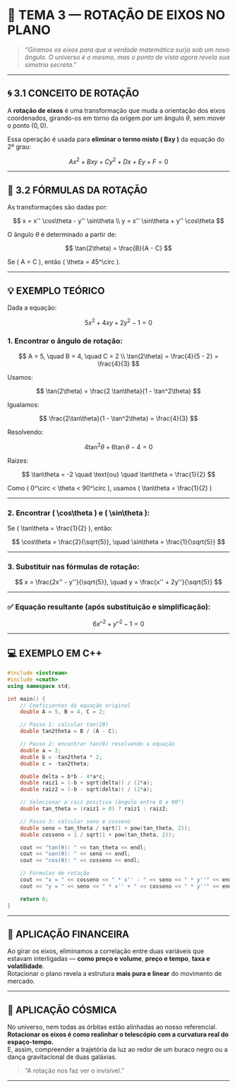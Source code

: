 
# 🌌 TEMA 3 — ROTAÇÃO DE EIXOS NO PLANO

> _“Giramos os eixos para que a verdade matemática surja sob um novo ângulo. O universo é o mesmo, mas o ponto de vista agora revela sua simetria secreta.”_

---

## 🌀 3.1 CONCEITO DE ROTAÇÃO

A **rotação de eixos** é uma transformação que muda a orientação dos eixos coordenados, girando-os em torno da origem por um ângulo $\theta$, sem mover o ponto $(0, 0)$.

Essa operação é usada para **eliminar o termo misto \( Bxy \)** da equação do 2º grau:

$$
Ax^2 + Bxy + Cy^2 + Dx + Ey + F = 0
$$

---

## 🔁 3.2 FÓRMULAS DA ROTAÇÃO

As transformações são dadas por:

$$
x = x'' \cos\theta - y'' \sin\theta \\
y = x'' \sin\theta + y'' \cos\theta
$$

O ângulo $\theta$ é determinado a partir de:

$$
\tan(2\theta) = \frac{B}{A - C}
$$

Se \( A = C \), então \( \theta = 45^\circ \).

---

## 💡 EXEMPLO TEÓRICO

Dada a equação:

$$
5x^2 + 4xy + 2y^2 - 1 = 0
$$

### 1. Encontrar o ângulo de rotação:

$$
A = 5, \quad B = 4, \quad C = 2 \\
\tan(2\theta) = \frac{4}{5 - 2} = \frac{4}{3}
$$

Usamos:

$$
\tan(2\theta) = \frac{2 \tan\theta}{1 - \tan^2\theta}
$$

Igualamos:

$$
\frac{2\tan\theta}{1 - \tan^2\theta} = \frac{4}{3}
$$

Resolvendo:

$$
4\tan^2\theta + 6\tan\theta - 4 = 0
$$

Raízes:

$$
\tan\theta = -2 \quad \text{ou} \quad \tan\theta = \frac{1}{2}
$$

Como \( 0^\circ < \theta < 90^\circ \), usamos \( \tan\theta = \frac{1}{2} \)

---

### 2. Encontrar \( \cos\theta \) e \( \sin\theta \):

Se \( \tan\theta = \frac{1}{2} \), então:

$$
\cos\theta = \frac{2}{\sqrt{5}}, \quad \sin\theta = \frac{1}{\sqrt{5}}
$$

---

### 3. Substituir nas fórmulas de rotação:

$$
x = \frac{2x'' - y''}{\sqrt{5}}, \quad y = \frac{x'' + 2y''}{\sqrt{5}}
$$

---

### ✅ Equação resultante (após substituição e simplificação):

$$
6x''^2 + y''^2 - 1 = 0
$$

---

## 💻 EXEMPLO EM C++

```cpp
#include <iostream>
#include <cmath>
using namespace std;

int main() {
    // Coeficientes da equação original
    double A = 5, B = 4, C = 2;

    // Passo 1: calcular tan(2θ)
    double tan2theta = B / (A - C);

    // Passo 2: encontrar tan(θ) resolvendo a equação
    double a = 2;
    double b = -tan2theta * 2;
    double c = -tan2theta;

    double delta = b*b - 4*a*c;
    double raiz1 = (-b + sqrt(delta)) / (2*a);
    double raiz2 = (-b - sqrt(delta)) / (2*a);

    // Selecionar a raiz positiva (ângulo entre 0 e 90°)
    double tan_theta = (raiz1 > 0) ? raiz1 : raiz2;

    // Passo 3: calcular seno e cosseno
    double seno = tan_theta / sqrt(1 + pow(tan_theta, 2));
    double cosseno = 1 / sqrt(1 + pow(tan_theta, 2));

    cout << "tan(θ): " << tan_theta << endl;
    cout << "sen(θ): " << seno << endl;
    cout << "cos(θ): " << cosseno << endl;

    // Fórmulas de rotação
    cout << "x = " << cosseno << " * x'' - " << seno << " * y''" << endl;
    cout << "y = " << seno << " * x'' + " << cosseno << " * y''" << endl;

    return 0;
}
```

---

## 💸 APLICAÇÃO FINANCEIRA

Ao girar os eixos, eliminamos a correlação entre duas variáveis que estavam interligadas — **como preço e volume**, **preço e tempo**, **taxa e volatilidade**.  
Rotacionar o plano revela a estrutura **mais pura e linear** do movimento de mercado.

---

## 🌌 APLICAÇÃO CÓSMICA

No universo, nem todas as órbitas estão alinhadas ao nosso referencial.  
**Rotacionar os eixos é como realinhar o telescópio com a curvatura real do espaço-tempo.**  
E, assim, compreender a trajetória da luz ao redor de um buraco negro ou a dança gravitacional de duas galáxias.

> “A rotação nos faz ver o invisível.”

---

